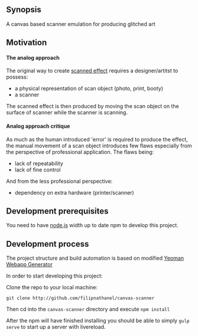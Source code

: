 ## Synopsis

A canvas based scanner emulation for producing glitched art

## Motivation

#### The analog approach

The original way to create [scanned effect](http://www.trendlist.org/trends/scanned) requires a designer/artitst to possess:

- a physical representation of scan object (photo, print, booty)
- a scanner

The scanned effect is then produced by moving the scan object on the surface of scanner while the scanner is scanning.

#### Analog approach critique

As much as the human introduced 'error' is required to produce the effect, the manual movement of a scan object introduces few flaws especially from the perspective of professional application. The flaws being:

- lack of repeatability
- lack of fine control

And from the less professional perspective:

- dependency on extra hardware (printer/scanner) 

## Development prerequisites

You need to have [node.js](https://nodejs.org/) width up to date npm to develop this project.

## Development process

The project structure and build automation is based on modified [Yeoman Webapp Generator](https://github.com/yeoman/generator-webapp)

In order to start developing this project:

Clone the repo to your local machine:

`git clone http://github.com/filipnathanel/canvas-scanner`

Then cd into the `canvas-scanner` directory and execute `npm install`

After the npm will have finished installing you should be able to simply `gulp serve` to start up a server with livereload.